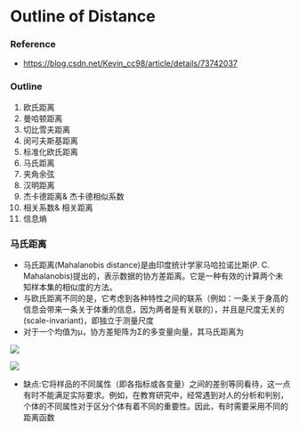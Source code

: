 # Outline of Distance

### Reference
+ https://blog.csdn.net/Kevin_cc98/article/details/73742037
### Outline
1. 欧氏距离
2. 曼哈顿距离
3. 切比雪夫距离
4. 闵可夫斯基距离
5. 标准化欧氏距离
6. 马氏距离
7. 夹角余弦
8. 汉明距离
9. 杰卡德距离& 杰卡德相似系数
10. 相关系数& 相关距离
11. 信息熵


### 马氏距离
+ 马氏距离(Mahalanobis distance)是由印度统计学家马哈拉诺比斯(P. C. Mahalanobis)提出的，表示数据的协方差距离。它是一种有效的计算两个未知样本集的相似度的方法。
+ 与欧氏距离不同的是，它考虑到各种特性之间的联系（例如：一条关于身高的信息会带来一条关于体重的信息，因为两者是有关联的），并且是尺度无关的(scale-invariant)，即独立于测量尺度
+ 对于一个均值为μ，协方差矩阵为Σ的多变量向量，其马氏距离为

![](http://upload.wikimedia.org/wikipedia/zh/math/3/3/3/3330a9a842f281df4a3a2be192ca007b.png)

![](http://upload.wikimedia.org/wikipedia/zh/math/6/8/f/68ffb7e029ac4f8c1152caf607e9d6d8.png)

+ 缺点:它将样品的不同属性（即各指标或各变量）之间的差别等同看待，这一点有时不能满足实际要求。例如，在教育研究中，经常遇到对人的分析和判别，个体的不同属性对于区分个体有着不同的重要性。因此，有时需要采用不同的距离函数